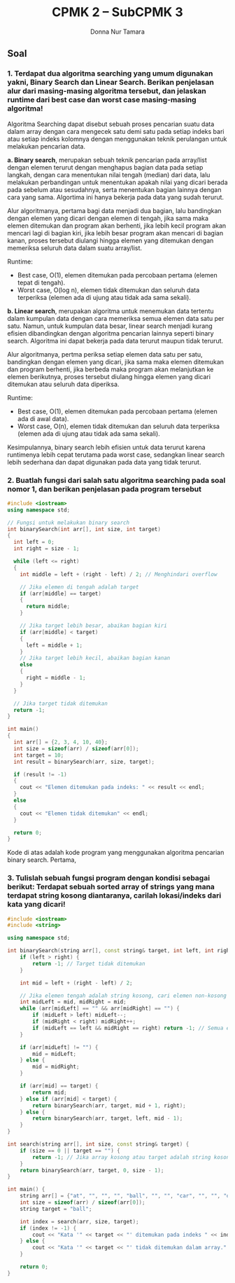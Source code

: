 # <h1 align="center"> CPMK 2 – SubCPMK 3 </h1>

<p align="center">Donna Nur Tamara</p>

## Soal

### 1. Terdapat dua algoritma searching yang umum digunakan yakni, Binary Search dan Linear Search. Berikan penjelasan alur dari masing-masing algoritma tersebut, dan jelaskan runtime dari best case dan worst case masing-masing algoritma!

Algoritma Searching dapat disebut sebuah proses pencarian suatu data dalam array dengan cara mengecek satu demi satu pada setiap indeks bari atau setiap indeks kolomnya dengan menggunakan teknik perulangan untuk melakukan pencarian data.

**a. Binary search**, merupakan sebuah teknik pencarian pada array/list dengan elemen terurut dengan menghapus bagian data pada setiap langkah, dengan cara menentukan nilai tengah (median) dari data, lalu melakukan perbandingan untuk menentukan apakah nilai yang dicari berada pada sebelum atau sesudahnya, serta menentukan bagian lainnya dengan cara yang sama. Algortima ini hanya bekerja pada data yang sudah terurut.

Alur algoritmanya, pertama bagi data menjadi dua bagian, lalu bandingkan dengan elemen yang dicari dengan elemen di tengah, jika sama maka elemen ditemukan dan program akan berhenti, jika lebih kecil program akan mencari lagi di bagian kiri, jika lebih besar program akan mencari di bagian kanan, proses tersebut diulangi hingga elemen yang ditemukan dengan memeriksa seluruh data dalam suatu array/list.

Runtime:
- Best case, O(1), elemen ditemukan pada percobaan pertama (elemen tepat di tengah).
- Worst case, O(log n), elemen tidak ditemukan dan seluruh data terperiksa (elemen ada di ujung atau tidak ada sama sekali).

**b. Linear search**, merupakan algoritma untuk menemukan data tertentu dalam kumpulan data dengan cara memeriksa semua elemen data satu per satu. Namun, untuk kumpulan data besar, linear search menjadi kurang efisien dibandingkan dengan algoritma pencarian lainnya seperti binary search. Algoritma ini dapat bekerja pada data terurut maupun tidak terurut.

Alur algoritmanya, pertma periksa setiap elemen data satu per satu, bandingkan dengan elemen yang dicari, jika sama maka elemen ditemukan dan program berhenti, jika berbeda maka program akan melanjutkan ke elemen berikutnya, proses tersebut diulang hingga elemen yang dicari ditemukan atau seluruh data diperiksa.

Runtime:
- Best case, O(1), elemen ditemukan pada percobaan pertama (elemen ada di awal data).
- Worst case, O(n), elemen tidak ditemukan dan seluruh data terperiksa (elemen ada di ujung atau tidak ada sama sekali).

Kesimpulannya, binary search lebih efisien untuk data terurut karena runtimenya lebih cepat terutama pada worst case, sedangkan linear search lebih sederhana dan dapat digunakan pada data yang tidak terurut.


### 2. Buatlah fungsi dari salah satu algoritma searching pada soal nomor 1, dan berikan penjelasan pada program tersebut

```C++
#include <iostream>
using namespace std;

// Fungsi untuk melakukan binary search
int binarySearch(int arr[], int size, int target)
{
  int left = 0;
  int right = size - 1;

  while (left <= right)
  {
    int middle = left + (right - left) / 2; // Menghindari overflow

    // Jika elemen di tengah adalah target
    if (arr[middle] == target)
    {
      return middle;
    }

    // Jika target lebih besar, abaikan bagian kiri
    if (arr[middle] < target)
    {
      left = middle + 1;
    }
    // Jika target lebih kecil, abaikan bagian kanan
    else
    {
      right = middle - 1;
    }
  }

  // Jika target tidak ditemukan
  return -1;
}

int main()
{
  int arr[] = {2, 3, 4, 10, 40};
  int size = sizeof(arr) / sizeof(arr[0]);
  int target = 10;
  int result = binarySearch(arr, size, target);

  if (result != -1)
  {
    cout << "Elemen ditemukan pada indeks: " << result << endl;
  }
  else
  {
    cout << "Elemen tidak ditemukan" << endl;
  }

  return 0;
}
```
Kode di atas adalah kode program yang menggunakan algoritma pencarian binary search. Pertama, 

### 3. Tulislah sebuah fungsi program dengan kondisi sebagai berikut: Terdapat sebuah sorted array of strings yang mana terdapat string kosong diantaranya, carilah lokasi/indeks dari kata yang dicari! 

```C++
#include <iostream>
#include <string>

using namespace std;

int binarySearch(string arr[], const string& target, int left, int right) {
    if (left > right) {
        return -1; // Target tidak ditemukan
    }

    int mid = left + (right - left) / 2;

    // Jika elemen tengah adalah string kosong, cari elemen non-kosong terdekat
    int midLeft = mid, midRight = mid;
    while (arr[midLeft] == "" && arr[midRight] == "") {
        if (midLeft > left) midLeft--;
        if (midRight < right) midRight++;
        if (midLeft == left && midRight == right) return -1; // Semua elemen kosong
    }

    if (arr[midLeft] != "") {
        mid = midLeft;
    } else {
        mid = midRight;
    }

    if (arr[mid] == target) {
        return mid;
    } else if (arr[mid] < target) {
        return binarySearch(arr, target, mid + 1, right);
    } else {
        return binarySearch(arr, target, left, mid - 1);
    }
}

int search(string arr[], int size, const string& target) {
    if (size == 0 || target == "") {
        return -1; // Jika array kosong atau target adalah string kosong
    }
    return binarySearch(arr, target, 0, size - 1);
}

int main() {
    string arr[] = {"at", "", "", "", "ball", "", "", "car", "", "", "dad", "", ""};
    int size = sizeof(arr) / sizeof(arr[0]);
    string target = "ball";

    int index = search(arr, size, target);
    if (index != -1) {
        cout << "Kata '" << target << "' ditemukan pada indeks " << index << "." << endl;
    } else {
        cout << "Kata '" << target << "' tidak ditemukan dalam array." << endl;
    }

    return 0;
}
```
